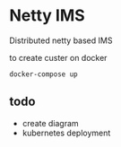 # Netty IMS

Distributed netty based IMS

to create custer on docker

```shell
docker-compose up
```

## todo

- create diagram
- kubernetes deployment

